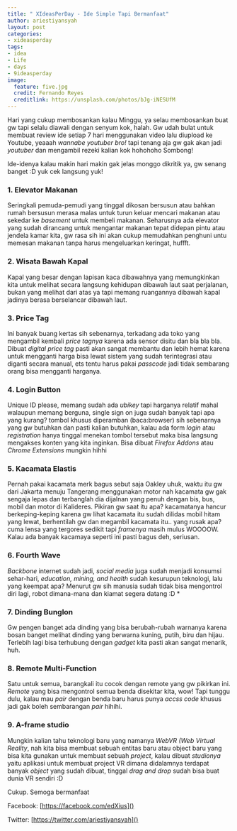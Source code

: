 ```yaml
---
title: " XIdeasPerDay - Ide Simple Tapi Bermanfaat"
author: ariestiyansyah
layout: post
categories:
- xideasperday
tags:
- idea
- Life
- days
- 9ideasperday
image:
  feature: five.jpg
  credit: Fernando Reyes
  creditlink: https://unsplash.com/photos/bJg-iNESUfM
---
```


Hari yang cukup membosankan kalau Minggu, ya selau membosankan buat gw tapi selalu diawali dengan senyum kok, halah. Gw udah bulat untuk membuat review ide setiap 7 hari menggunakan video lalu diupload ke Youtube, yeaaah *wannabe youtuber bro!* tapi tenang aja gw gak akan jadi *youtuber* dan mengambil rezeki kalian kok hohohoho Sombong!

Ide-idenya kalau makin hari makin gak jelas monggo dikritik ya, gw senang banget :D yuk cek langsung yuk!

### 1. Elevator Makanan
Seringkali pemuda-pemudi yang tinggal dikosan bersusun atau bahkan rumah bersusun merasa malas untuk turun keluar mencari makanan atau sekedar ke *basement* untuk membeli makanan. Seharusnya ada elevator yang sudah dirancang untuk mengantar makanan tepat didepan pintu atau jendela kamar kita, gw rasa sih ini akan cukup memudahkan penghuni untu memesan makanan tanpa harus mengeluarkan keringat, huffft.

### 2. Wisata Bawah Kapal
Kapal yang besar dengan lapisan kaca dibawahnya yang memungkinkan kita untuk melihat secara langsung kehidupan dibawah laut saat perjalanan, bukan yang melihat dari atas ya tapi memang ruangannya dibawah kapal jadinya berasa berselancar dibawah laut.

### 3. Price Tag
Ini banyak buang kertas sih sebenarnya, terkadang ada toko yang mengambil kembali *price tagnya* karena ada sensor disitu dan bla bla bla. Dibuat *digital price tag* pasti akan sangat membantu dan lebih hemat karena untuk mengganti harga bisa lewat sistem yang sudah terintegrasi atau diganti secara manual, ets tentu harus pakai *passcode* jadi tidak sembarang orang bisa mengganti harganya.

### 4. Login Button 
Unique ID please, memang sudah ada *ubikey* tapi harganya relatif mahal walaupun memang berguna, single sign on juga sudah banyak tapi apa yang kurang? tombol khusus diperamban (baca:browser) sih sebenarnya yang gw butuhkan dan pasti kalian butuhkan, kalau ada form *login* atau *registration*  hanya tinggal menekan tombol tersebut maka bisa langsung mengakses konten yang kita inginkan. Bisa dibuat *Firefox Addons* atau *Chrome Extensions* mungkin hihhi

### 5. Kacamata Elastis
Pernah pakai kacamata merk bagus sebut saja Oakley uhuk, waktu itu gw dari Jakarta menuju Tangerang menggunakan motor nah kacamata gw gak sengaja lepas dan terbanglah dia dijalnan yang penuh dengan bis, bus, mobil dan motor di Kalideres. Pikiran gw saat itu apa? kacamatanya hancur berkeping-keping karena gw lihat kacamata itu sudah dilidas mobil hitam yang lewat, berhentilah gw dan megambil kacamata itu.. yang rusak apa? cuma lensa yang tergores sedikit tapi *framenya* masih mulus WOOOOW. Kalau ada banyak kacamaya seperti ini pasti bagus deh, seriusan.

### 6. Fourth Wave
*Backbone* internet sudah jadi, *social media* juga sudah menjadi konsumsi sehar-hari, *education, mining, and health* sudah kesurupun teknologi, lalu yang keempat apa? Menurut gw sih manusia sudah tidak bisa mengontrol diri lagi, robot dimana-mana dan kiamat segera datang :D
*
### 7. Dinding Bunglon
Gw pengen banget ada dinding yang bisa berubah-rubah warnanya karena bosan banget melihat dinding yang berwarna kuning, putih, biru dan hijau. Terlebih lagi bisa terhubung dengan *gadget* kita pasti akan sangat menarik, huh.

### 8. Remote Multi-Function
Satu untuk semua, barangkali itu cocok dengan remote yang gw pikirkan ini. *Remote* yang bisa mengontrol semua benda disekitar kita, wow! Tapi tunggu dulu, kalau mau *pair* dengan benda baru harus punya *accss code* khusus jadi gak boleh sembarangan *pair* hihihi.

### 9. A-frame studio
Mungkin kalian tahu teknologi baru yang namanya *WebVR (Web Virtual Reality*, nah kita bisa membuat sebuah entitas baru atau object baru yang bisa kita gunakan untuk membuat sebuah *project*, kalau dibuat *studionya* yaitu aplikasi untuk membuat project VR dimana didalamnya terdapat banyak *object* yang sudah dibuat, tinggal *drag and drop* sudah bisa buat dunia VR sendiri :D

Cukup. Semoga bermanfaat

Facebook: [https://facebook.com/edXius]()

Twitter: [https://twitter.com/ariestiyansyah]()